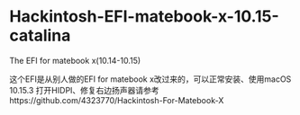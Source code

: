 # Hackintosh-EFI-matebook-x-10.15-catalina
The EFI for matebook x(10.14-10.15)

这个EFI是从别人做的EFI for matebook x改过来的，可以正常安装、使用macOS 10.15.3
打开HIDPI、修复右边扬声器请参考https://github.com/4323770/Hackintosh-For-Matebook-X



